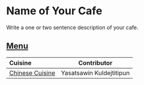 # Name of Your Cafe

Write a one or two sentence description of your cafe.

## [Menu](menu.md)

| Cuisine                                 | Contributor              |
|:----------------------------------------|--------------------------|
| [Chinese Cuisine](menu.md#chinese-food) | Yasatsawin Kuldejtitipun |